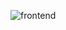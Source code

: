 <!-- ![backend](https://github.com/user-attachments/assets/735e8e78-0e62-47c6-9c54-7702537ace71) BACKEND -->
<!-- ![readmebox](https://github.com/ArtaHendraa/ArtaHendraa/assets/114238949/fbac4d6c-82b2-449f-9322-2c6844aee3cc) WEBDEV-->
![frontend](https://github.com/user-attachments/assets/b4664191-d04e-4a4c-921e-ab10d68574ba)
<!-- <div style="display: flex; justify-content: center;"> -->
<!--   <img align="center" height="150" src="https://github.com/user-attachments/assets/f2208f59-0889-4157-aa7d-87b24c71fce0" alt="artahendraa" /> -->
<!--   <img align="center" height="150" src="https://github-readme-stats.vercel.app/api/top-langs?username=artahendraa&show_icons=true&locale=en&layout=compact&hide=html,css" alt="artahendraa" /> -->
<!-- <a href="https://git.io/streak-stats"><img align="center" height="150" src="https://streak-stats.demolab.com?user=ArtaHendraa&date_format=j%20M%5B%20Y%5D" alt="GitHub Streak" /></a> -->
<!--   <img align="center" height="150" width="175" src="https://media0.giphy.com/media/v1.Y2lkPTc5MGI3NjExNmh3cm8zbnAxdGh2NGRxcWp3Y3p3ZDZ5N3A0YmQ4M2VlYm1heTRjcSZlcD12MV9pbnRlcm5hbF9naWZfYnlfaWQmY3Q9Zw/kz6cm1kKle2MYkHtJF/giphy.gif" width="300" align="center"> -->
<!-- </div> -->


